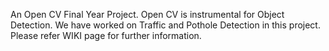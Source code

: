 An Open CV Final Year Project. Open CV is instrumental for Object Detection. We have worked on Traffic and Pothole Detection in this project. Please refer WIKI page for further information.
